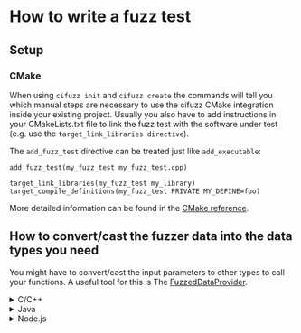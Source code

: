 # How to write a fuzz test

## Setup

### CMake

When using `cifuzz init` and `cifuzz create` the commands will tell you
which manual steps are necessary to use the cifuzz CMake integration inside
your existing project. Usually you also have to add instructions in your
CMakeLists.txt file to link the fuzz test with the software under test
(e.g. use the `target_link_libraries directive`).

The `add_fuzz_test` directive can be treated just like `add_executable`:

```
add_fuzz_test(my_fuzz_test my_fuzz_test.cpp)

target_link_libraries(my_fuzz_test my_library)
target_compile_definitions(my_fuzz_test PRIVATE MY_DEFINE=foo)
```

More detailed information can be found in the [CMake reference](../cmake/Reference.md).

## How to convert/cast the fuzzer data into the data types you need

You might have to convert/cast the input parameters to other types to call your
functions. A useful tool for this is The
[FuzzedDataProvider](https://github.com/google/fuzzing/blob/master/docs/split-inputs.md#fuzzed-data-provider).

<details>
<summary>C/C++</summary>

An example can look like this:

```cpp
#include <cifuzz/cifuzz.h>
#include <fuzzer/FuzzedDataProvider.h>

FUZZ_TEST_SETUP() {}

FUZZ_TEST(const uint8_t *data, size_t size) {

  FuzzedDataProvider fuzzed_data(data, size);
  int my_int = fuzzed_data.ConsumeIntegral<int8_t>();
  std::string my_string = fuzzed_data.ConsumeRandomLengthString();

  myFunction(my_int, my_string);
}
```

</details>

<details>
<summary>Java</summary>
For Java, you can use the FuzzedDataProvider which is part of the Jazzer API
package that is automatically downloaded by maven/gradle respectively if set up
properly after cifuzz init.

An example can look like this:

```java
import com.code_intelligence.jazzer.api.FuzzedDataProvider;
import com.code_intelligence.jazzer.junit.FuzzTest;

public class FuzzTestCase {
    @FuzzTest
    void myFuzzTest(FuzzedDataProvider data) {
        int a = data.consumeInt();
        int b = data.consumeInt();
        String c = data.consumeRemainingAsString();

        myFunction(a, b, c);
    }
}
```

</details>

<details>
<summary>Node.js</summary>

A javascript example can look like this:

```javascript
const { FuzzedDataProvider } = require("@jazzer.js/core");

test.fuzz("My fuzz test", data => {
	const fuzzed_data = new FuzzedDataProvider(data);
	const a = fuzzed_data.consumeNumber();
	const b = fuzzed_data.consumeNumber();
	const c = fuzzed_data.consumeString(8);

	myFunction(a, b, c);
});
```

A typescript example can look like this:

```typescript
import { exploreMe } from "./ExploreMe";

test.fuzz("My fuzz test", (data: Buffer) => {
	const fuzzed_data: FuzzedDataProvider = new FuzzedDataProvider(data);
	const a: number = fuzzed_data.consumeNumber();
	const b: number = fuzzed_data.consumeNumber();
	const c: string = fuzzed_data.consumeString(8);

	myFunction(a, b, c);
});
```

</details>
